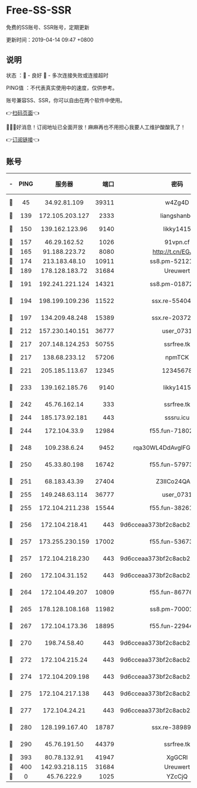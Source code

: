# Free-SS-SSR

免费的SS账号、SSR账号，定期更新

更新时间：2019-04-14 09:47 +0800

## 说明

状态     ：🙂 - 良好 🙁 - 多次连接失败或连接超时

PING值   ：不代表真实使用中的速度，仅供参考。

账号兼容SS、SSR，你可以自由在两个软件中使用。

👉[扫码页面](https://liesauer.github.io/Free-SS-SSR/)👈

🎉🎉🎉好消息！订阅地址已全面开放！麻麻再也不用担心我要人工维护酸酸乳了！

👉[订阅链接](https://www.liesauer.net/yogurt/subscribe?ACCESS_TOKEN=DAYxR3mMaZAsaqUb)👈

## 账号

|-|PING|服务器|端口|密码|加密方式|区域|
|:----:|:----:|:-----:|-----:|:----:|:----:|:----:|
|🙂|45|34.92.81.109|39311|w4Zg4D|chacha20-ietf|US|
|🙂|139|172.105.203.127|2333|liangshanbo|chacha20|JP|
|🙂|150|139.162.123.96|9140|likky1415|aes-256-cfb|JP|
|🙂|157|46.29.162.52|1026|91vpn.cf|rc4-md5|RU|
|🙂|165|91.188.223.72|8080|http://t.cn/EGJIyrl|rc4-md5|RU|
|🙂|174|213.183.48.10|10911|ss8.pm-52121275|rc4-md5|RU|
|🙂|189|178.128.183.72|31684|Ureuwert|chacha20|US|
|🙂|191|192.241.221.124|14321|ss8.pm-01872042|aes-256-cfb|US|
|🙂|194|198.199.109.236|11522|ssx.re-55404075|aes-256-cfb|US|
|🙂|197|134.209.48.248|15389|ssx.re-20372866|aes-256-cfb|US|
|🙂|212|157.230.140.151|36777|user_0731|chacha20|US|
|🙂|217|207.148.124.253|50755|ssrfree.tk|aes-256-cfb|SG|
|🙂|217|138.68.233.12|57206|npmTCK|rc4-md5|US|
|🙂|221|205.185.113.67|12345|12345678|aes-256-cfb|US|
|🙂|233|139.162.185.76|9140|likky1415|aes-256-cfb|DE|
|🙂|242|45.76.162.14|333|ssrfree.tk|aes-256-cfb|SG|
|🙂|244|185.173.92.181|443|sssru.icu|rc4-md5|RU|
|🙂|244|172.104.33.9|12984|f55.fun-71802575|aes-256-cfb|SG|
|🙂|248|109.238.6.24|9452|rqa30WL4DdAvgIFG6Fs3znzTa|aes-256-cfb|FR|
|🙂|250|45.33.80.198|16742|f55.fun-57973191|aes-256-cfb|US|
|🙂|251|68.183.43.39|27404|Z3IICo24QAHu|aes-256-cfb|GB|
|🙂|255|149.248.63.114|36777|user_0731|chacha20|CA|
|🙂|255|172.104.211.238|15544|f55.fun-38261112|aes-256-cfb|US|
|🙂|256|172.104.218.41|443|9d6cceaa373bf2c8acb22e60b6a58be6|aes-256-cfb|US|
|🙂|257|173.255.230.159|17002|f55.fun-53673296|aes-256-cfb|US|
|🙂|257|172.104.218.230|443|9d6cceaa373bf2c8acb22e60b6a58be6|aes-256-cfb|US|
|🙂|260|172.104.31.152|443|9d6cceaa373bf2c8acb22e60b6a58be6|aes-256-cfb|US|
|🙂|264|172.104.49.207|10809|f55.fun-86776803|aes-256-cfb|SG|
|🙂|265|178.128.108.168|11982|ss8.pm-70001464|aes-256-cfb|SG|
|🙂|267|172.104.173.36|18895|f55.fun-22944389|aes-256-cfb|SG|
|🙂|270|198.74.58.40|443|9d6cceaa373bf2c8acb22e60b6a58be6|aes-256-cfb|US|
|🙂|272|172.104.215.24|443|9d6cceaa373bf2c8acb22e60b6a58be6|aes-256-cfb|US|
|🙂|274|172.104.209.198|443|9d6cceaa373bf2c8acb22e60b6a58be6|aes-256-cfb|US|
|🙂|275|172.104.217.138|443|9d6cceaa373bf2c8acb22e60b6a58be6|aes-256-cfb|US|
|🙂|277|172.104.24.21|443|9d6cceaa373bf2c8acb22e60b6a58be6|aes-256-cfb|US|
|🙂|280|128.199.167.40|18787|ssx.re-38989807|aes-256-cfb|SG|
|🙂|290|45.76.191.50|44379|ssrfree.tk|aes-256-cfb|SG|
|🙂|393|80.78.132.91|41947|XgGCRl|rc4-md5|DE|
|🙂|400|142.93.218.115|31684|Ureuwert|chacha20|IN|
|🙁|0|45.76.222.9|1025|YZcCjQ|rc4-md5|JP|
